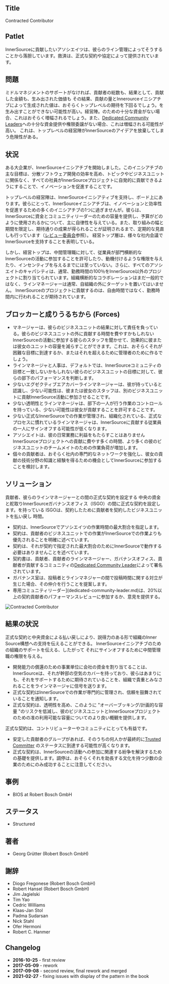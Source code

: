 ## Title

Contracted Contributor

## Patlet

InnerSourceに貢献したいアソシエイツは、彼らのライン管理によってそうすることから落胆しています。救済は、正式な契約や協定によって提供されています。

## 問題

ミドルマネジメントのサポートがなければ、貢献者の総数も、結果として、貢献した金額も、生み出された価値も その結果、貢献の量とInnerourceイニシアチブによって生成された値は、おそらくトップレベルの期待を下回るでしょう。を生み出すことができない可能性が高い。経営陣。のための十分な資金がない場合、これはおそらく増幅されるでしょう。また、[Dedicated Community Leaders](Dedicated-Community-leader.md)への十分な資金提供や権限委譲がない場合、これは増幅される可能性が高い。
これは、トップレベルの経営陣がInnerSourceのアイデアを放棄してしまう危険性がある。

## 状況

ある大企業が、InnerSourceイニシアチブを開始しました。このイニシアチブの主な目標は、分散ソフトウェア開発の効率を高め、トピックやビジネスユニットに関係なく、すべての社員がInnerSourceプロジェクトに自発的に貢献できるようにすることで、イノベーションを促進することです。

トップレベルの経営陣は、InnerSourceイニシアティブを支持し、ボード上にあります。彼らにとって、InnerSourceイニシアチブは、イノベーションと効率性を促進するための多くのイニシアチブの1つに過ぎませんが。彼らは、InnerSourceに資金とコミュニティリーダーのための容量を提供し、予算がどのように使用されるかについて、主に自律性を与えている。また、取り組みの幅と期間を限定し、期待通りの成果が得られることが証明されるまで、定期的な見直しも行っています（[レビュー委員会](review-committee.md)参照）。 経営トップ層は、様々な社内会議でInnerSourceを支持することを表明している。

しかし、経営トップは、中間管理職に対して、従業員が部門横断的なInnerSourceの活動に参加することを許可したり、動機付けるような権限を与えたり、インセンティブを与えるまでには至っていない。さらに、すべてのアソシエイトのキャパシティは、通常、勤務時間の100％をInnerSource以外のプロジェクトに割り当てられています。組織横断的なコラボレーションはまだ一般的ではなく、ラインマネージャーは通常、自組織の外にターゲットを置いてはいません。 InnerSourceのプロジェクトに貢献するのは、自由時間ではなく、勤務時間内に行われることが期待されています。

## ブロッカーと成りうるちから (Forces)

- マネージャーは、彼らのビジネスユニットの結果に対して責任を負っている。彼らのビジネスユニットの外に貢献する時間を費やすかもしれないInnerSourceの活動に参加する彼らのスタッフを聞かせて、効果的に彼または彼女のユニットの容量を減らすことができます。これは、おそらくそれが困難な目標に到達するか、またはそれを超えるために管理者のために作るでしょう。
- ラインマネージャと人事は、デフォルトでは、InnerSourceコミュニティの目標と一致しないかもしれない彼らのビジネスユニットの目標に対して、彼らの部下のパフォーマンスを判断します。
- 少ないエグゼクティブエアカバーラインマネージャーは、彼が持っていると認識し、少ない可能性は、彼または彼女のスタッフは、別のビジネスユニットに貢献InnerSource活動に参加させることです。
- 少ない透明性とラインマネージャは、部下の一人が行う作業のコントロールを持っている、少ない可能性は彼女が貢献することを許可することです。
- 少ない正式なInnerSourceでの作業が管理され、組織化されている、正式なプロセスに慣れているラインマネージャは、InnerSourceに貢献する従業員の一人にサインオフする可能性が低くなります。
- アソシエイトは、彼の日常業務に利益をもたらすことはありませんInnerSourceプロジェクトへの貢献に費やす多くの時間、より多くの彼のビジネスユニットのチームメイトのための作業負荷が増加します。
- 個々の貢献者は、おそらく社内の専門的なネットワークを強化し、彼女の貢献の技術分野の知識と経験を得るための機会としてInnerSourceに参加することを検討します。

## ソリューション

貢献者、彼らのラインマネージャーとの間の正式な契約を設定する 中央の資金と舵取りInnerSourceガバナンスオフィス（ISGO）の間に正式な契約を設定します。を持っている ISGOは、契約したために貢献者を契約したビジネスユニットを払い戻し 時間。

- 契約は、InnerSourceでアソシエイツの作業時間の最大割合を指定します。
- 契約は、貢献者のビジネスユニットでの作業がInnerSourceでの作業よりも優先されることを明確に述べています。
- 契約は、それが契約で指定された最大割合のためにInnerSourceで動作する必要はありませんことを述べています。
- 契約書は、貢献者、貢献者のラインマネージャー、ガバナンスオフィス、貢献者が貢献するコミュニティの[Dedicated Community Leader](dedicated-community-leader.md)によって署名されています。
- ガバナンス室は、投稿者とラインマネジャーの間で投稿時間に関する対立が生じた場合、その仲介を行うことを提案します。
- 専用コミュニティリーダー](dedicated-community-leader.md)は、20%以上の契約貢献者のパフォーマンスレビューに参加するか、意見を提供する。

![Contracted Contributor](../../../assets/img/contracted-contributor.png)

## 結果の状況

正式な契約と中央資金による払い戻しにより、説得力のある形で組織のInner Source構想への支持を伝えることができる。
InnerSourceイニシアチブのための組織のサポートを伝える、したがって
それにサインオフするために中間管理職の権限を与える。

- 開発能力の償還のための事業単位に会社の資金を割り当てることは、InnerSourceは、それが幹部の空気のカバーを持っており、彼らはあまりにも、それをサポートするために期待されていることを、組織で貴重とみなされることをラインマネージャに信号を送ります。
- 正式な契約はInnerSourceでの作業が専門的に管理され、信頼を鼓舞されていることを通知します。
- 正式な契約は、透明性を高め、このように "オーバーブッキング/計画的な容量 "のリスクを低減し、彼のビジネスユニットとInnerSourceプロジェクトのための准の利用可能な容量についてのより良い概観を提供します。

正式な契約は、コントリビューターやコミュニティにとっても有益です。

- 安定した貢献者のグループがあれば、そのうちの何人かが最終的に[Trusted Committer](./trusted-committer.md) のステータスに到達する可能性が高くなります。
- 正式な契約は、InnerSourceの活動への参加に関連する紛争を解決するための基礎を提供します。調停は、おそらくそれを助長する文化を持つ少数の企業のためにのみ成功することに注意してください。

## 事例

- BIOS at Robert Bosch GmbH

## ステータス

* Structured

## 著者

- Georg Grütter (Robert Bosch GmbH)

## 謝辞

- Diogo Fregonese (Robert Bosch GmbH)
- Robert Hansel (Robert Bosch GmbH)
- Jim Jagielski
- Tim Yao
- Cedric Williams
- Klaas-Jan Stol
- Padma Sudarsan
- Nick Stahl
- Ofer Hermoni
- Robert C. Hanmer

## Changelog

- **2016-10-25** - first review
- **2017-05-09** - rework
- **2017-09-08** - second review, final rework and merged
- **2021-02-27** - fixing issues with display of the pattern in the book
